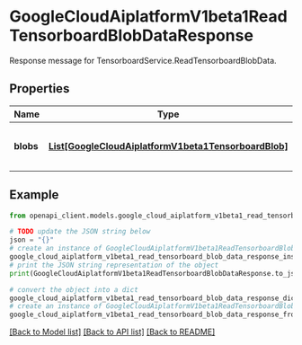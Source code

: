 # GoogleCloudAiplatformV1beta1ReadTensorboardBlobDataResponse

Response message for TensorboardService.ReadTensorboardBlobData.

## Properties

Name | Type | Description | Notes
------------ | ------------- | ------------- | -------------
**blobs** | [**List[GoogleCloudAiplatformV1beta1TensorboardBlob]**](GoogleCloudAiplatformV1beta1TensorboardBlob.md) | Blob messages containing blob bytes. | [optional] 

## Example

```python
from openapi_client.models.google_cloud_aiplatform_v1beta1_read_tensorboard_blob_data_response import GoogleCloudAiplatformV1beta1ReadTensorboardBlobDataResponse

# TODO update the JSON string below
json = "{}"
# create an instance of GoogleCloudAiplatformV1beta1ReadTensorboardBlobDataResponse from a JSON string
google_cloud_aiplatform_v1beta1_read_tensorboard_blob_data_response_instance = GoogleCloudAiplatformV1beta1ReadTensorboardBlobDataResponse.from_json(json)
# print the JSON string representation of the object
print(GoogleCloudAiplatformV1beta1ReadTensorboardBlobDataResponse.to_json())

# convert the object into a dict
google_cloud_aiplatform_v1beta1_read_tensorboard_blob_data_response_dict = google_cloud_aiplatform_v1beta1_read_tensorboard_blob_data_response_instance.to_dict()
# create an instance of GoogleCloudAiplatformV1beta1ReadTensorboardBlobDataResponse from a dict
google_cloud_aiplatform_v1beta1_read_tensorboard_blob_data_response_from_dict = GoogleCloudAiplatformV1beta1ReadTensorboardBlobDataResponse.from_dict(google_cloud_aiplatform_v1beta1_read_tensorboard_blob_data_response_dict)
```
[[Back to Model list]](../README.md#documentation-for-models) [[Back to API list]](../README.md#documentation-for-api-endpoints) [[Back to README]](../README.md)


